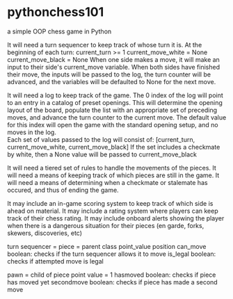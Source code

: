 # pythonchess101
a simple OOP chess game in Python

It will need a turn sequencer to keep track of whose turn it is.
	At the beginning of each turn:
		current_turn	>= 1
		current_move_white = None
		current_move_black	= None
	When one side makes a move, it will make an input to their side's current_move variable.
	When both sides have finished their move, the inputs will be passed to the log, the turn counter will be advanced, and the variables will be defaulted to None for the next move.
	
It will need a log to keep track of the game.
	The 0 index of the log will point to an entry in a catalog of preset openings. 
	This will determine the opening layout of the board, populate the list with an appropriate set of preceding moves, and advance the turn counter to the current move. 
	The default value for this index will open the game with the standard opening setup, and no moves in the log.	
	Each set of values passed to the log will consist of: [current_turn, current_move_white, current_move_black]
	If the set includes a checkmate by white, then a None value will be passed to current_move_black
	
It will need a tiered set of rules to handle the movements of the pieces.
It will need a means of keeping track of which pieces are still in the game.
It will need a means of determining when a checkmate or stalemate has occured, and thus of ending the game.



It may include an in-game scoring system to keep track of which side is ahead on material.
It may include a rating system where players can keep track of their chess rating.
It may include onboard alerts showing the player when there is a dangerous situation for their pieces (en garde, forks, skewers, discoveries, etc)

turn sequencer = 
piece = parent class
	point_value
	position
	can_move boolean: checks if the turn sequencer allows it to move
	is_legal boolean: checks if attempted move is legal

pawn = child of piece
	point value = 1
	hasmoved boolean: checks if piece has moved yet
	secondmove boolean: checks if piece has made a second move
